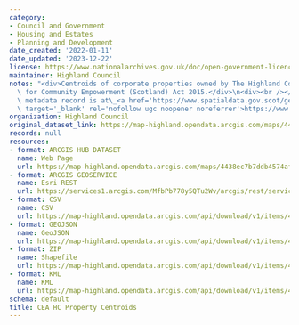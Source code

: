 ```yaml
---
category:
- Council and Government
- Housing and Estates
- Planning and Development
date_created: '2022-01-11'
date_updated: '2023-12-22'
license: https://www.nationalarchives.gov.uk/doc/open-government-licence/version/3/
maintainer: Highland Council
notes: "<div>Centroids of corporate properties owned by The Highland Council. Published\
  \ for Community Empowerment (Scotland) Act 2015.</div>\n<div><br /></div>\n<div>Gemini\
  \ metadata record is at\_<a href='https://www.spatialdata.gov.scot/geonetwork/srv/eng/catalog.search#/metadata/79d7eb3e-1aaa-4974-a37c-e704d0f69d40'\
  \ target='_blank' rel='nofollow ugc noopener noreferrer'>https://www.spatialdata.gov.scot/geonetwork/srv/eng/catalog.search#/metadata/79d7eb3e-1aaa-4974-a37c-e704d0f69d40</a>.</div>"
organization: Highland Council
original_dataset_link: https://map-highland.opendata.arcgis.com/maps/4438ec7b7ddb4574af4b765d22302c16_0
records: null
resources:
- format: ARCGIS HUB DATASET
  name: Web Page
  url: https://map-highland.opendata.arcgis.com/maps/4438ec7b7ddb4574af4b765d22302c16_0
- format: ARCGIS GEOSERVICE
  name: Esri REST
  url: https://services1.arcgis.com/MfbPb778y5QTu2Wv/arcgis/rest/services/CEA_HC_Property_Centroids/FeatureServer/0
- format: CSV
  name: CSV
  url: https://map-highland.opendata.arcgis.com/api/download/v1/items/4438ec7b7ddb4574af4b765d22302c16/csv?layers=0
- format: GEOJSON
  name: GeoJSON
  url: https://map-highland.opendata.arcgis.com/api/download/v1/items/4438ec7b7ddb4574af4b765d22302c16/geojson?layers=0
- format: ZIP
  name: Shapefile
  url: https://map-highland.opendata.arcgis.com/api/download/v1/items/4438ec7b7ddb4574af4b765d22302c16/shapefile?layers=0
- format: KML
  name: KML
  url: https://map-highland.opendata.arcgis.com/api/download/v1/items/4438ec7b7ddb4574af4b765d22302c16/kml?layers=0
schema: default
title: CEA HC Property Centroids
---
```

